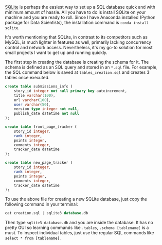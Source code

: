 [SQLite](https://sqlite.org/) is perhaps the easiest way to set up a SQL database quick and with minimum amount of hassle. All you have to do is install SQLite on your machine and you are ready to roll. Since I have Anaconda installed (Python package for Data Scientists), the installation command is `conda install sqlite`.

It's worth mentioning that SQLite, in contrast to its competitors such as MySQL, is much lighter in features as well, primarily lacking concurrency control and network access. Nevertheless, it's my go-to solution for most small projects I want to get up and running quickly.

The first step in creating the database is creating the schema for it. The schema is defined as an SQL query and stored in an `*.sql` file. For example, the SQL command below is saved at `tables_creation.sql` and creates 3 tables once executed. 

```sql
create table submissions_info (
	story_id integer not null primary key autoincrement,
	title varchar(100),
	url varchar(100),
	user varchar(50),
	version type integer not null,
	publish_date datetime not null
);

create table front_page_tracker (
	story_id integer,
	rank integer,
	points integer,
	comments integer,
	tracker_date datetime
);

create table new_page_tracker (
	story_id integer,
	rank integer,
	points integer,
	comments integer,
	tracker_date datetime
);
```

To use the above file for creating a new SQLite database, just copy the following command in your terminal:

```sql
cat creation.sql | sqlite3 database.db
```

Then type `sqlite3 database.db` and you are inside the database. It has no pretty GUI so learning commands like `.tables`, `.schema [tablename]` is a must. To inspect individual tables, just use the regular SQL commands like `select * from [tablename]`.
